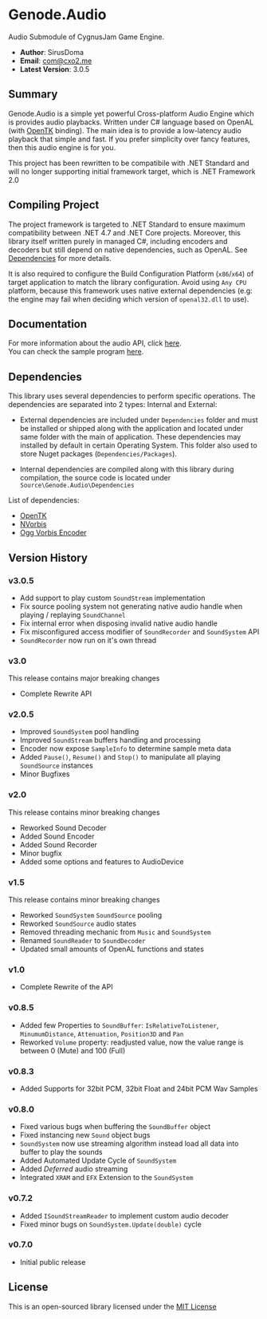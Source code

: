 # Genode.Audio #
Audio Submodule of CygnusJam Game Engine.

- **Author**: SirusDoma
- **Email**: com@cxo2.me
- **Latest Version**: 3.0.5

## Summary ##

Genode.Audio is a simple yet powerful Cross-platform Audio Engine which is provides audio playbacks.
Written under C# language based on OpenAL (with [OpenTK](https://github.com/opentk/opentk) binding). The main idea is to provide a low-latency audio playback that simple and fast. If you prefer simplicity over fancy features, then this audio engine is for you.  

This project has been rewritten to be compatibile with .NET Standard and will no longer supporting initial framework target, which is .NET Framework 2.0  

## Compiling Project ##

The project framework is targeted to .NET Standard to ensure maximum compatibility between .NET 4.7 and .NET Core projects. Moreover, this library itself written purely in managed C#, including encoders and decoders but still depend on native dependencies, such as OpenAL. See [Dependencies](#dependencies) for more details.

It is also required to configure the Build Configuration Platform (`x86`/`x64`) of target application to match the library configuration. Avoid using `Any CPU` platform, because this framework uses native external dependencies (e.g: the engine may fail when deciding which version of `openal32.dll` to use).  

## Documentation ##

For more information about the audio API, click [here](https://github.com/SirusDoma/Genode.Audio/wiki).  
You can check the sample program [here](https://github.com/SirusDoma/Genode.Audio/tree/master/Source/Example).

## Dependencies ##

This library uses several dependencies to perform specific operations.
The dependencies are separated into 2 types: Internal and External:

- External dependencies are included under `Dependencies` folder and must be installed or shipped along with the application and located under same folder with the main of application. These dependencies may installed by default in certain Operating System. This folder also used to store Nuget packages (`Dependencies/Packages`).

- Internal dependencies are compiled along with this library during compilation, the source code is located under `Source\Genode.Audio\Dependencies`

List of dependencies:
- [OpenTK](https://github.com/opentk/opentk)
- [NVorbis](https://github.com/SirusDoma/NVorbis)
- [Ogg Vorbis Encoder](https://github.com/SteveLillis/.NET-Ogg-Vorbis-Encoder)

## Version History ##

### v3.0.5
- Add support to play custom `SoundStream` implementation
- Fix source pooling system not generating native audio handle when playing / replaying `SoundChannel`
- Fix internal error when disposing invalid native audio handle
- Fix misconfigured access modifier of `SoundRecorder` and `SoundSystem` API
- `SoundRecorder` now run on it's own thread

### v3.0
This release contains major breaking changes  
- Complete Rewrite API

### v2.0.5
- Improved `SoundSystem` pool handling
- Improved `SoundStream` buffers handling and processing
- Encoder now expose `SampleInfo` to determine sample meta data
- Added `Pause()`, `Resume()` and `Stop()` to manipulate all playing `SoundSource` instances
- Minor Bugfixes

### v2.0
This release contains minor breaking changes  
- Reworked Sound Decoder
- Added Sound Encoder
- Added Sound Recorder
- Minor bugfix
- Added some options and features to AudioDevice

### v1.5
This release contains minor breaking changes  
- Reworked `SoundSystem` `SoundSource` pooling
- Reworked `SoundSource` audio states
- Removed threading mechanic from `Music` and `SoundSystem`
- Renamed `SoundReader` to `SoundDecoder`
- Updated small amounts of OpenAL functions and states

### v1.0
- Complete Rewrite of the API

### v0.8.5
- Added few Properties to `SoundBuffer`: `IsRelativeToListener`, `MinumumDistance`, `Attenuation`, `Position3D` and `Pan`
- Reworked `Volume` property: readjusted value, now the value range is between 0 (Mute) and 100 (Full)

### v0.8.3
- Added Supports for 32bit PCM, 32bit Float and 24bit PCM Wav Samples

### v0.8.0
- Fixed various bugs when buffering the `SoundBuffer` object
- Fixed instancing new `Sound` object bugs
- `SoundSystem` now use streaming algorithm instead load all data into buffer to play the sounds
- Added Automated Update Cycle of `SoundSystem`
- Added <i>Deferred</i> audio streaming
- Integrated `XRAM` and `EFX` Extension to the `SoundSystem`

### v0.7.2
- Added `ISoundStreamReader` to implement custom audio decoder
- Fixed minor bugs on `SoundSystem.Update(double)` cycle

### v0.7.0
- Initial public release

## License ##

This is an open-sourced library licensed under the [MIT License](http://github.com/SirusDoma/Cgen.Audio/blob/master/LICENSE)

